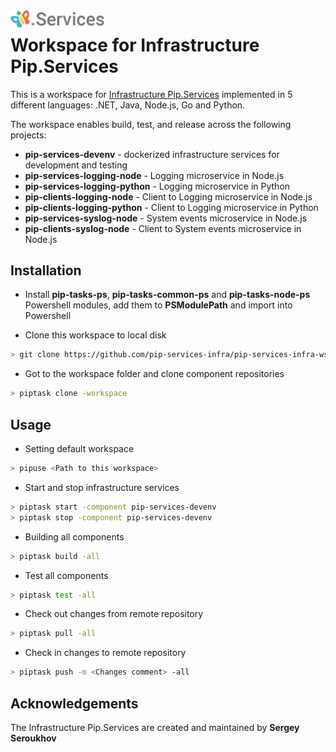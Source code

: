 # <img src="https://github.com/pip-services/pip-services/raw/master/design/Logo.png" alt="Pip.Services Logo" style="max-width:30%"> <br/> Workspace for Infrastructure Pip.Services

This is a workspace for [Infrastructure Pip.Services](https://github.com/pip-services-infra) 
implemented in 5 different languages: .NET, Java, Node.js, Go and Python.

The workspace enables build, test, and release across the following projects:

- **pip-services-devenv** - dockerized infrastructure services for development and testing
- **pip-services-logging-node** - Logging microservice in Node.js
- **pip-services-logging-python** - Logging microservice in Python
- **pip-clients-logging-node** - Client to Logging microservice in Node.js
- **pip-clients-logging-python** - Client to Logging microservice in Python
- **pip-services-syslog-node** - System events microservice in Node.js
- **pip-clients-syslog-node** - Client to System events microservice in Node.js

## Installation

- Install **pip-tasks-ps**, **pip-tasks-common-ps** and **pip-tasks-node-ps** Powershell modules, 
add them to **PSModulePath** and import into Powershell

- Clone this workspace to local disk
```bash
> git clone https://github.com/pip-services-infra/pip-services-infra-ws.git
```

- Got to the workspace folder and clone component repositories
```bash
> piptask clone -workspace
```

## Usage

- Setting default workspace
```bash
> pipuse <Path to this workspace>
```

- Start and stop infrastructure services
```bash
> piptask start -component pip-services-devenv
> piptask stop -component pip-services-devenv
```

- Building all components
```bash
> piptask build -all
```

- Test all components
``` bash
> piptask test -all
```

- Check out changes from remote repository
```bash
> piptask pull -all
```

- Check in changes to remote repository
```bash
> piptask push -m <Changes comment> -all
```

## Acknowledgements

The Infrastructure Pip.Services are created and maintained by **Sergey Seroukhov**

